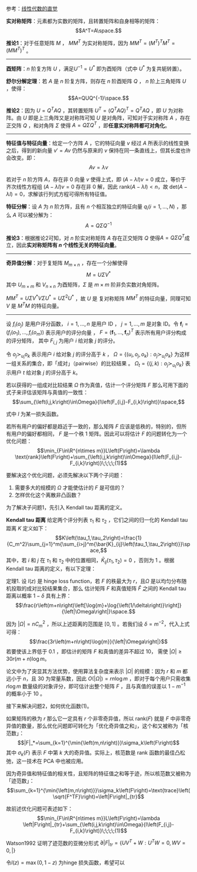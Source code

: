 参考：[线性代数的直觉](https://limuzhi.com/2018/07/15/Linear-algebra-feeling/)

**实对称矩阵**：元素都为实数的矩阵，且转置矩阵和自身相等的矩阵：
$$A^T=A\space.$$

**推论1**：对于任意矩阵 $M$ ， $MM^T$ 为实对称矩阵，因为 $MM^T=\left(M^T\right)^TM^T=\left(MM^T\right)^T$ 。

---

**酉矩阵**：$n$ 阶复方阵 $U$ ，满足$U^{-1}=U^*$ 即为酉矩阵（式中 $U^*$ 为复共轭转置）。

**舒尔分解定理**：若 $A$ 是 $n$ 阶复方阵，则存在 $n$ 阶酉矩阵 $Q$ ， $n$ 阶上三角矩阵 $U$ ，使得：$$A=QUQ^{-1}\space.$$

**推论2**：因为 $U=Q^TAQ$ ，其转置矩阵 $U^T=\left(Q^TAQ\right)^T=Q^TAQ$ ，即 $U$ 为对称阵。由 $U$ 即是上三角阵又是对称阵可知 $U$ 是对角阵，可知对于实对称阵 $A$ ，存在正交阵 $Q$ ，和对角阵 $\Sigma$ 使得 $A=Q\Sigma Q^T$ ，即**任意实对称阵都可对角化**。

---

**特征值与特征向量**：给定一个方阵 $A$ ，它的特征向量 $v$  经过 $A$ 所表示的线性变换之后，得到的新向量 $v'=Av$ 仍然与原来的 $v$ 保持在同一条直线上，但其长度也许会改变。即：$$Av=\lambda v$$

若对于 $n$ 阶方阵 $A$，存在非 $0$ 向量 $v$ 使得上式，即 $\left(A-\lambda I\right)v=0$ 成立，等价于齐次线性方程组 $\left(A-\lambda I\right)v=0$ 存在非 $0$ 解，因此 $\text{rank}\left(A-\lambda I\right)<n$，故 $\text{det}\left(A-\lambda I\right)=0$，求解该行列式方程可得所有特征值。

**特征分解**：设 $A$ 为 $n$ 阶方阵，且有 $n$ 个相互独立的特征向量 $q_i (i=1,\dots,N)$ ，那么 $A$ 可以被分解为：$$A=Q\Sigma Q^{-1}$$

**推论3**：根据推论2可知，对 $n$ 阶实对称矩阵 $A$ 存在正交矩阵 $Q$ 使得$A=Q\Sigma Q^T$成立，因此**实对称矩阵有 $n$ 个线性无关的特征向量**。

---

**奇异值分解**：对于复矩阵 $M_{m \times n}$ ，存在一个分解使得 $$M=U\Sigma V^*$$ 其中 $U_{m \times m}$ 和 $V_{n \times n}$ 为酉矩阵，$\Sigma$ 是 $m \times m$ 阶非负实数对角矩阵。

$MM^T=U\Sigma V^*V\Sigma U^*=U\Sigma^2U^*$ ，故 $U$ 是 复对称矩阵 $MM^T$ 的特征向量，同理可知 $V$ 是 $M^TM$ 的特征向量。

---

设 $f_i\left(o_j\right)$ 是用户评分函数， $i=1,\dots,n$ 是用户 ID ， $j=1,\dots,m$ 是对象 ID。令 $\textbf{f}_i=\left(f_i\left(o_1\right),\dots,f_i\left(o_m\right)\right)$ 表示用户的评分向量 ， $F=\left(\textbf{f}_1,\dots,\textbf{f}_n\right)^T$ 表示所有用户评分构成的评分矩阵， 其中 $F_{i,j}$ 为用户 $i$ 给对象 $j$ 的评分。

令 $o_j\succ_{u_i}o_k$ 表示用户 $i$ 给对象 $j$ 的评分高于 $k$ ， $\Omega=\left\{\left(u_i,o_j,o_k\right):o_j\succ_{u_i}o_k\right\}$ 为这样一组关系的集合，即「成对」（pairwise）的比较结果 。 $\Omega_t=\left\{\left(j,k\right):o_j\succ_{u_t}o_k\right\}$ 表示用户 $t$ 给对象 $j$ 的评分高于 $k$。

若以获得的一组成对比较结果 $\Omega$ 作为真值，估计一个评分矩阵 $F$ 那么可用下面的式子来评估该矩阵与真值的一致性： 
$$\sum_{\left(i,j,k\right)\in\Omega}{l\left(F_{i,j}-F_{i,k}\right)}\space,$$

式中 $l$ 为某一损失函数。

若所有用户的偏好都是趋近于一致的，那么矩阵 $F$ 应该是低秩的，特别的，但所有用户的偏好都相同， $F$ 是一个秩 1 矩阵。因此可以将估计 $F$ 的问题转化为一个优化问题：
$$\min_{F\in\R^{n\times m}}L\left(F\right)=\lambda \text{rank}\left(F\right)+\sum_{\left(i,j,k\right)\in\Omega}{l\left(F_{i,j}-F_{i,k}\right)}\;\;\;\;(1)$$

要解决这个优化问题，必须先解决以下两个子问题：
 1. 需要多大的规模的 $\Omega$ 才能使估计的 $F$ 是可信的？ 
 2. 怎样优化这个离散非凸函数？

为了解决子问题1，先引入 Kendall tau 距离的定义。

**Kendall tau 距离** 给定两个评分列表 $\tau_1$ 和 $\tau_2$ ，它们之间的归一化的 Kendall tau 距离 $K$ 定义如下：
$$K\left(\tau_1,\tau_2\right)=\frac{1}{C_m^2}\sum_{j=1}^m{\sum_{i>j}^m{\bar{K}_{ij}\left(\tau_1,\tau_2\right)}}\space,$$
其中，若 $i$ 和 $j$ 在 $\tau_1$ 和 $\tau_2$ 中的位置相同，$\bar{K}_{ij}\left(\tau_1,\tau_2\right)=0$ ，否则为 $1$ 。根据 Kendall tau 距离的定义，有以下定理：

定理1. 设 $l\left(z\right)$ 是 hinge loss function，若 $F$ 的秩最大为 $r$，且$\Omega$ 是以均匀分布随机投取的成对比较结果集合，那么 估计矩阵 $F$ 和真值矩阵 $\hat{F}$ 之间的 Kendall tau 距离以概率 $1-\delta$ 具有上界：
$$\frac{r\left(m+n\right)\left[\log{m}+\log{\left(1/\delta\right)}\right]}{\left|\Omega\right|}\space.$$

因为 $\left|\Omega\right|=nC_m^2$ ，所以上述距离的范围是 $\left[0,1\right]$ 。若我们设 $\delta=m^{-2}$，代入上式可得：
$$\frac{3r\left(m+n\right)\log{m}}{\left|\Omega\right|}$$ 
若要使该上界低于 $0.1$ ，即估计的矩阵 $F$ 和真值的差异不超过 $10%$， 需使 $\left|\Omega\right|\ge 30r\left(m+n\right)\log{m}$。

论文中为了突显其方法优势，使用算法复杂度来表示 $\left|\Omega\right|$ 的规模：因为 $r$ 和 $m$ 都远小于 $n$，且 $30$ 为常量系数，因此 $O\left(\left|\Omega\right|\right)=rn\log{m}$ ，即对于每个用户只需收集 $r\log{m}$ 数量级的对象评分，即可估计出整个矩阵 $F$ ，且与真值的误差以 $1-m^{-1}$ 的概率小于 $10%$ 。

接下来解决问题2，如何优化函数(1)。

如果矩阵的秩为 $r$ 那么它一定具有 $r$ 个非零奇异值，所以 $\text{rank}\left(F\right)$ 就是 $F$ 中非零奇异值的数量，那么优化问题即可转化为「优化奇异值之和」，这个和又被称为「核范数」：
$$|F|_*=\sum_{k=1}^{\min{\left(m,n\right)}}\sigma_k\left(F\right)$$
其中 $\sigma_k\left(F\right)$ 表示 $F$ 中第 $k$ 大的奇异值。实际上，核范数是 $\text{rank}$ 函数的最佳凸松弛，这一技术在 PCA 中也被应用。

因为奇异值和特征值的相关性，且矩阵的特征值之和等于迹，所以核范数又被称为「迹范数」：
$$\sum_{k=1}^{\min{\left(m,n\right)}}\sigma_k\left(F\right)=\text{trace}\left(\sqrt{F^TF}\right)=\left|F\right|_{tr}$$


故前述优化问题可表述如下：
$$\min_{F\in\R^{n\times m}}L\left(F\right)=\lambda \left|F\right|_{tr}+\sum_{\left(i,j,k\right)\in\Omega}{l\left(F_{i,j}-F_{i,k}\right)}\;\;\;\;(1)$$

Watson1992 证明了迹范数的亚微分形式
$\partial\left|F\right|_{tr}=\left\{UV^T+W:U^TW=0,WV=0,\left|\right\}$


令$l\left(z\right)=\max{\left(0,1-z\right)}$ 为hinge 损失函数，希望可以
<!--stackedit_data:
eyJoaXN0b3J5IjpbLTI5MDQxMDQ0MSwtODMzNTM2NTEwLDEzNT
M3NTcyNCwzMjA4NzI4MjgsLTEwODUwNzQyNTgsLTQ0MzYxNjk4
NSwxNjI2ODc5ODkxLC0yMTMzNzE1MDMyLDYwNjEwOTQ2LDcyMT
IzMDEzOV19
-->